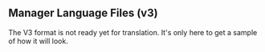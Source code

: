 ## Manager Language Files (v3)
The V3 format is not ready yet for translation. It's only here to get a sample of how it will look.